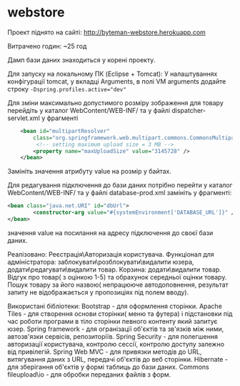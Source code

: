 # webstore

Проект піднято на сайті: http://byteman-webstore.herokuapp.com

Витрачено годин: ~25 год

Дамп бази даних знаходиться у корені проекту.

Для запуску на локальному ПК (Eclipse + Tomcat):
У налаштуваннях конфігурації tomcat, у вкладці Arguments, в полі VM arguments додайте строку ```-Dspring.profiles.active="dev"```

Для зміни максимально допустимого розміру зображення для товару перейдіть у каталог WebContent/WEB-INF/ та у файлі dispatcher-servlet.xml у фрагменті
```xml
	<bean id="multipartResolver"
		class="org.springframework.web.multipart.commons.CommonsMultipartResolver">
		 <!-- setting maximum upload size = 3 MB -->
		<property name="maxUploadSize" value="3145728" /> 
	</bean>
```	
Замініть значення атрибуту value на розмір у байтах.

Для редагування підключення до бази даних потрібно перейти у каталог WebContent/WEB-INF/ та у файлі database-prod.xml замініть у фрагменті:
```xml
<bean class="java.net.URI" id="dbUrl">
		<constructor-arg value="#{systemEnvironment['DATABASE_URL']}" />
</bean>
```
значення value на посилання на адресу підключення до своєї бази даних.


Реалізовано: 
Реєстрація\Авторизація користувача.
Функціонал для адміністратора: заблокувати\розблокувати\видалити юзера, додати\редагувати\видалити товар.
Корзина: додати\видалити товар.
Відгук про товар( з оцінкою 1-5) та обрахунок середньої оцінки товару.
Пошук товару за його назвою( непрацююче автодоповнення, результат запиту не відображається у пропозиціях під полем вводу).

Використані бібліотеки:
Bootstrap - для оформлення сторінки.
Apache Tiles - для створення основи сторінки( меню та футера) і підстановки під час роботи програми в тіло сторінки певного контенту який запитує юзер.
Spring framework - для огранізації об'єктів та зв'язків між ними, автозв'язки сервісів, репозиторіїв.
Spring Security - для полегшення авторизації користувача, контролю сессії, контролю доступу залежно від привілегій.
Spring Web MVC - для привязки методів до URL, витягування даних з URL, передачі об'єктів до веб сторінки.
Hibernate - для зберігання об'єктів у формі таблиць до бази даних.
Commons fileupload\io - для обробки переданих файлів з форм.
